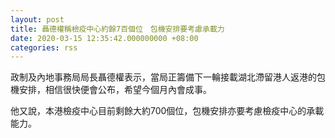 ```yaml
---
layout: post
title: 聶德權稱檢疫中心約餘7百個位　包機安排要考慮承載力
date: 2020-03-15 12:35:42.000000000 +08:00
categories: rss
---
```


政制及內地事務局局長聶德權表示，當局正籌備下一輪接載湖北滯留港人返港的包機安排，相信很快便會公布，希望今個月內會成事。

他又說，本港檢疫中心目前剩餘大約700個位，包機安排亦要考慮檢疫中心的承載能力。
